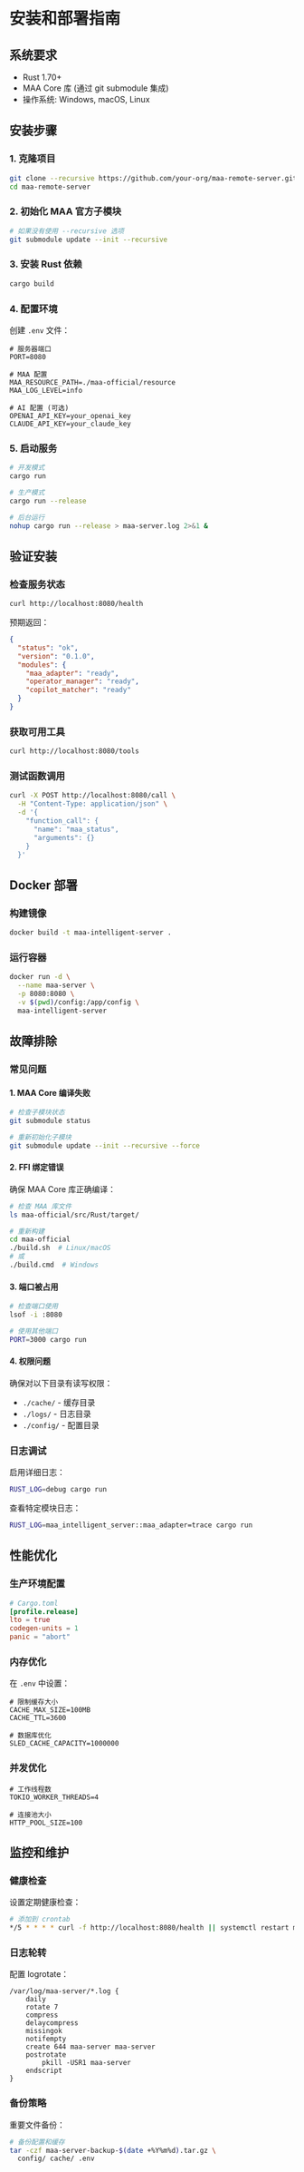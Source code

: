 # 安装和部署指南

## 系统要求

- Rust 1.70+ 
- MAA Core 库 (通过 git submodule 集成)
- 操作系统: Windows, macOS, Linux

## 安装步骤

### 1. 克隆项目

```bash
git clone --recursive https://github.com/your-org/maa-remote-server.git
cd maa-remote-server
```

### 2. 初始化 MAA 官方子模块

```bash
# 如果没有使用 --recursive 选项
git submodule update --init --recursive
```

### 3. 安装 Rust 依赖

```bash
cargo build
```

### 4. 配置环境

创建 `.env` 文件：

```env
# 服务器端口
PORT=8080

# MAA 配置
MAA_RESOURCE_PATH=./maa-official/resource
MAA_LOG_LEVEL=info

# AI 配置 (可选)
OPENAI_API_KEY=your_openai_key
CLAUDE_API_KEY=your_claude_key
```

### 5. 启动服务

```bash
# 开发模式
cargo run

# 生产模式
cargo run --release

# 后台运行
nohup cargo run --release > maa-server.log 2>&1 &
```

## 验证安装

### 检查服务状态

```bash
curl http://localhost:8080/health
```

预期返回：
```json
{
  "status": "ok",
  "version": "0.1.0",
  "modules": {
    "maa_adapter": "ready",
    "operator_manager": "ready",
    "copilot_matcher": "ready"
  }
}
```

### 获取可用工具

```bash
curl http://localhost:8080/tools
```

### 测试函数调用

```bash
curl -X POST http://localhost:8080/call \
  -H "Content-Type: application/json" \
  -d '{
    "function_call": {
      "name": "maa_status",
      "arguments": {}
    }
  }'
```

## Docker 部署

### 构建镜像

```bash
docker build -t maa-intelligent-server .
```

### 运行容器

```bash
docker run -d \
  --name maa-server \
  -p 8080:8080 \
  -v $(pwd)/config:/app/config \
  maa-intelligent-server
```

## 故障排除

### 常见问题

#### 1. MAA Core 编译失败

```bash
# 检查子模块状态
git submodule status

# 重新初始化子模块
git submodule update --init --recursive --force
```

#### 2. FFI 绑定错误

确保 MAA Core 库正确编译：

```bash
# 检查 MAA 库文件
ls maa-official/src/Rust/target/

# 重新构建
cd maa-official
./build.sh  # Linux/macOS
# 或
./build.cmd  # Windows
```

#### 3. 端口被占用

```bash
# 检查端口使用
lsof -i :8080

# 使用其他端口
PORT=3000 cargo run
```

#### 4. 权限问题

确保对以下目录有读写权限：
- `./cache/` - 缓存目录
- `./logs/` - 日志目录
- `./config/` - 配置目录

### 日志调试

启用详细日志：

```bash
RUST_LOG=debug cargo run
```

查看特定模块日志：

```bash
RUST_LOG=maa_intelligent_server::maa_adapter=trace cargo run
```

## 性能优化

### 生产环境配置

```toml
# Cargo.toml
[profile.release]
lto = true
codegen-units = 1
panic = "abort"
```

### 内存优化

在 `.env` 中设置：

```env
# 限制缓存大小
CACHE_MAX_SIZE=100MB
CACHE_TTL=3600

# 数据库优化
SLED_CACHE_CAPACITY=1000000
```

### 并发优化

```env
# 工作线程数
TOKIO_WORKER_THREADS=4

# 连接池大小
HTTP_POOL_SIZE=100
```

## 监控和维护

### 健康检查

设置定期健康检查：

```bash
# 添加到 crontab
*/5 * * * * curl -f http://localhost:8080/health || systemctl restart maa-server
```

### 日志轮转

配置 logrotate：

```
/var/log/maa-server/*.log {
    daily
    rotate 7
    compress
    delaycompress
    missingok
    notifempty
    create 644 maa-server maa-server
    postrotate
        pkill -USR1 maa-server
    endscript
}
```

### 备份策略

重要文件备份：

```bash
# 备份配置和缓存
tar -czf maa-server-backup-$(date +%Y%m%d).tar.gz \
  config/ cache/ .env
```